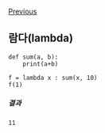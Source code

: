 [Previous](..)
## 람다(lambda)
    def sum(a, b):
        print(a+b)
    
    f = lambda x : sum(x, 10)   
    f(1)

##### 결과

    11